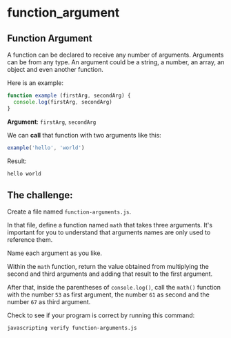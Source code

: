 # function\_argument

## Function Argument

A function can be declared to receive any number of arguments. Arguments can be from any type. An argument could be a string, a number, an array, an object and even another function.

Here is an example:

```javascript
function example (firstArg, secondArg) {
  console.log(firstArg, secondArg)
}
```

**Argument**: `firstArg`, `secondArg`

We can **call** that function with two arguments like this:

```javascript
example('hello', 'world')
```

Result:

```javascript
hello world
```

## The challenge:

Create a file named `function-arguments.js`.

In that file, define a function named `math` that takes three arguments. It's important for you to understand that arguments names are only used to reference them.

Name each argument as you like.

Within the `math` function, return the value obtained from multiplying the second and third arguments and adding that result to the first argument.

After that, inside the parentheses of `console.log()`, call the `math()` function with the number `53` as first argument, the number `61` as second and the number `67` as third argument.

Check to see if your program is correct by running this command:

```bash
javascripting verify function-arguments.js
```

